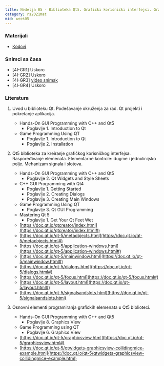 ```yaml
---
title: Nedelja 05 - Biblioteka Qt5. Grafički korisnički interfejsi. Grafička scena.
category: rs2021mat
mid: week05
---
```


### Materijali

- [Kodovi](https://github.com/MATF-RS21/zvanicni-materijali/tree/main/05-graficki-korisnicki-interfejs)

### Snimci sa časa

- [4I-GR1] Uskoro
- [4I-GR2] Uskoro
- [4I-GR3] [video snimak](http://enastava.matf.bg.ac.rs/~nikola_ajzenhamer/2020-2021/rs/RS%2005/RS%2005_player.html)
- [4I-GR4] Uskoro

### Literatura

1. Uvod u biblioteku Qt. Podešavanje okruženja za rad. Qt projekti i pokretanje aplikacija.
    - Hands-On GUI Programming with C++ and Qt5
        - Poglavlje 1. Introduction to Qt
    - Game Programming Using QT
        - Poglavlje 1. Introduction to Qt
        - Poglavlje 2. Installation

1. Qt5 biblioteka za kreiranje grafičkog korisničkog interfejsa. Raspoređivanje elemenata. Elementarne kontrole: dugme i jednolinijsko polje. Mehanizam signala i slotova.
    - Hands-On GUI Programming with C++ and Qt5
        - Poglavlje 2. Qt Widgets and Style Sheets
    - C++ GUI Programming with Qt4
        - Poglavlje 1. Getting Started
        - Poglavlje 2. Creating Dialogs
        - Poglavlje 3. Creating Main Windows
    - Game Programming Using QT
        - Poglavlje 3. Qt GUI Programming
    - Mastering Qt 5
        - Poglavlje 1. Get Your Qt Feet Wet
    - [https://doc.qt.io/qtcreator/index.html](https://doc.qt.io/qtcreator/index.html#)
    - [https://doc.qt.io/qt-5/metaobjects.html](https://doc.qt.io/qt-5/metaobjects.html#)
    - [https://doc.qt.io/qt-5/application-windows.html](https://doc.qt.io/qt-5/application-windows.html#)
    - [https://doc.qt.io/qt-5/mainwindow.html](https://doc.qt.io/qt-5/mainwindow.html#)
    - [https://doc.qt.io/qt-5/dialogs.html](https://doc.qt.io/qt-5/dialogs.html#)
    - [https://doc.qt.io/qt-5/focus.html](https://doc.qt.io/qt-5/focus.html#)
    - [https://doc.qt.io/qt-5/layout.html](https://doc.qt.io/qt-5/layout.html#)
    - [https://doc.qt.io/qt-5/signalsandslots.html](https://doc.qt.io/qt-5/signalsandslots.html)

1. Osnovni elementi programiranja grafickih elemenata u Qt5 biblioteci.
    - Hands-On GUI Programming with C++ and Qt5
        - Poglavlje 8. Graphics View
    - Game Programming using QT
        - Poglavlje 6. Graphics View
    - [https://doc.qt.io/qt-5/graphicsview.html](https://doc.qt.io/qt-5/graphicsview.html#)
    - [https://doc.qt.io/qt-5/qtwidgets-graphicsview-collidingmice-example.html](https://doc.qt.io/qt-5/qtwidgets-graphicsview-collidingmice-example.html)